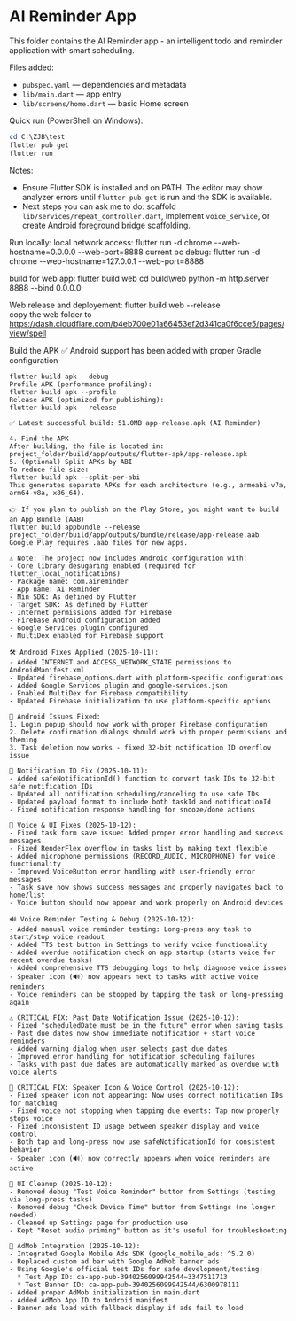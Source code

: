 # AI Reminder App

This folder contains the AI Reminder app - an intelligent todo and reminder application with smart scheduling.

Files added:
- `pubspec.yaml` — dependencies and metadata
- `lib/main.dart` — app entry
- `lib/screens/home.dart` — basic Home screen

Quick run (PowerShell on Windows):

```powershell
cd C:\ZJB\test
flutter pub get
flutter run
```

Notes:
- Ensure Flutter SDK is installed and on PATH. The editor may show analyzer errors until `flutter pub get` is run and the SDK is available.
- Next steps you can ask me to do: scaffold `lib/services/repeat_controller.dart`, implement `voice_service`, or create Android foreground bridge scaffolding.



Run locally:
    local network access: flutter run -d chrome --web-hostname=0.0.0.0 --web-port=8888
    current pc debug: flutter run -d chrome --web-hostname=127.0.0.1 --web-port=8888

build for web app:
    flutter build web
    cd build\web
    python -m http.server 8888 --bind 0.0.0.0

Web release and deployement:
    flutter build web --release   
    copy the web folder to https://dash.cloudflare.com/b4eb700e01a66453ef2d341ca0f6cce5/pages/view/spell


Build the APK
    ✅ Android support has been added with proper Gradle configuration
    
    flutter build apk --debug
    Profile APK (performance profiling):
    flutter build apk --profile
    Release APK (optimized for publishing):
    flutter build apk --release
    
    ✅ Latest successful build: 51.0MB app-release.apk (AI Reminder)
    
    4. Find the APK
    After building, the file is located in:
    project_folder/build/app/outputs/flutter-apk/app-release.apk
    5. (Optional) Split APKs by ABI
    To reduce file size:
    flutter build apk --split-per-abi
    This generates separate APKs for each architecture (e.g., armeabi-v7a, arm64-v8a, x86_64).

    👉 If you plan to publish on the Play Store, you might want to build an App Bundle (AAB) 
    flutter build appbundle --release
    project_folder/build/app/outputs/bundle/release/app-release.aab
    Google Play requires .aab files for new apps.
    
    ⚠️ Note: The project now includes Android configuration with:
    - Core library desugaring enabled (required for flutter_local_notifications)
    - Package name: com.aireminder
    - App name: AI Reminder
    - Min SDK: As defined by Flutter
    - Target SDK: As defined by Flutter
    - Internet permissions added for Firebase
    - Firebase Android configuration added
    - Google Services plugin configured
    - MultiDex enabled for Firebase support
    
    🛠️ Android Fixes Applied (2025-10-11):
    - Added INTERNET and ACCESS_NETWORK_STATE permissions to AndroidManifest.xml
    - Updated firebase_options.dart with platform-specific configurations  
    - Added Google Services plugin and google-services.json
    - Enabled MultiDex for Firebase compatibility
    - Updated Firebase initialization to use platform-specific options
    
    📱 Android Issues Fixed:
    1. Login popup should now work with proper Firebase configuration
    2. Delete confirmation dialogs should work with proper permissions and theming
    3. Task deletion now works - fixed 32-bit notification ID overflow issue
    
    🔧 Notification ID Fix (2025-10-11):
    - Added safeNotificationId() function to convert task IDs to 32-bit safe notification IDs
    - Updated all notification scheduling/canceling to use safe IDs
    - Updated payload format to include both taskId and notificationId
    - Fixed notification response handling for snooze/done actions

    🎤 Voice & UI Fixes (2025-10-12):
    - Fixed task form save issue: Added proper error handling and success messages
    - Fixed RenderFlex overflow in tasks list by making text flexible
    - Added microphone permissions (RECORD_AUDIO, MICROPHONE) for voice functionality
    - Improved VoiceButton error handling with user-friendly error messages
    - Task save now shows success messages and properly navigates back to home/list
    - Voice button should now appear and work properly on Android devices
    
    🔊 Voice Reminder Testing & Debug (2025-10-12):
    - Added manual voice reminder testing: Long-press any task to start/stop voice readout
    - Added TTS test button in Settings to verify voice functionality
    - Added overdue notification check on app startup (starts voice for recent overdue tasks)
    - Added comprehensive TTS debugging logs to help diagnose voice issues
    - Speaker icon (🔊) now appears next to tasks with active voice reminders
    - Voice reminders can be stopped by tapping the task or long-pressing again
    
    ⚠️ CRITICAL FIX: Past Date Notification Issue (2025-10-12):
    - Fixed "scheduledDate must be in the future" error when saving tasks
    - Past due dates now show immediate notification + start voice reminders
    - Added warning dialog when user selects past due dates
    - Improved error handling for notification scheduling failures
    - Tasks with past due dates are automatically marked as overdue with voice alerts
    
    🔧 CRITICAL FIX: Speaker Icon & Voice Control (2025-10-12):
    - Fixed speaker icon not appearing: Now uses correct notification IDs for matching
    - Fixed voice not stopping when tapping due events: Tap now properly stops voice
    - Fixed inconsistent ID usage between speaker display and voice control
    - Both tap and long-press now use safeNotificationId for consistent behavior
    - Speaker icon (🔊) now correctly appears when voice reminders are active
    
    🧹 UI Cleanup (2025-10-12):
    - Removed debug "Test Voice Reminder" button from Settings (testing via long-press tasks)
    - Removed debug "Check Device Time" button from Settings (no longer needed)
    - Cleaned up Settings page for production use
    - Kept "Reset audio priming" button as it's useful for troubleshooting
    
    📱 AdMob Integration (2025-10-12):
    - Integrated Google Mobile Ads SDK (google_mobile_ads: ^5.2.0)
    - Replaced custom ad bar with Google AdMob banner ads
    - Using Google's official test IDs for safe development/testing:
      * Test App ID: ca-app-pub-3940256099942544~3347511713
      * Test Banner ID: ca-app-pub-3940256099942544/6300978111
    - Added proper AdMob initialization in main.dart
    - Added AdMob App ID to Android manifest
    - Banner ads load with fallback display if ads fail to load
